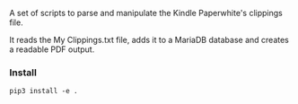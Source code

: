 A set of scripts to parse and manipulate the Kindle Paperwhite's clippings file.

It reads the My Clippings.txt file, adds it to a MariaDB database and creates a readable PDF output.

### Install

    pip3 install -e .
